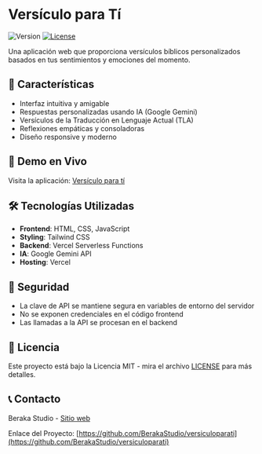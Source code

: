 # Versículo para Tí
![Version](https://img.shields.io/badge/version-1.0.-green.svg?style=flat-square)
[![License](https://img.shields.io/badge/license-MIT-blue.svg?style=flat-square)](LICENSE)

Una aplicación web que proporciona versículos bíblicos personalizados basados en tus sentimientos y emociones del momento.

## 🌟 Características

- Interfaz intuitiva y amigable
- Respuestas personalizadas usando IA (Google Gemini)
- Versículos de la Traducción en Lenguaje Actual (TLA)
- Reflexiones empáticas y consoladoras
- Diseño responsive y moderno

## 🚀 Demo en Vivo

Visita la aplicación: [Versículo para tí](https://versiculoparati.vercel.app/)

## 🛠️ Tecnologías Utilizadas

- **Frontend**: HTML, CSS, JavaScript
- **Styling**: Tailwind CSS
- **Backend**: Vercel Serverless Functions
- **IA**: Google Gemini API
- **Hosting**: Vercel

## 🔐 Seguridad

- La clave de API se mantiene segura en variables de entorno del servidor
- No se exponen credenciales en el código frontend
- Las llamadas a la API se procesan en el backend

## 📝 Licencia

Este proyecto está bajo la Licencia MIT - mira el archivo [LICENSE](LICENSE) para más detalles.

## 📞 Contacto

Beraka Studio - [Sitio web](https://beraka.cl)

Enlace del Proyecto: [https://github.com/BerakaStudio/versiculoparati](https://github.com/BerakaStudio/versiculoparati)
